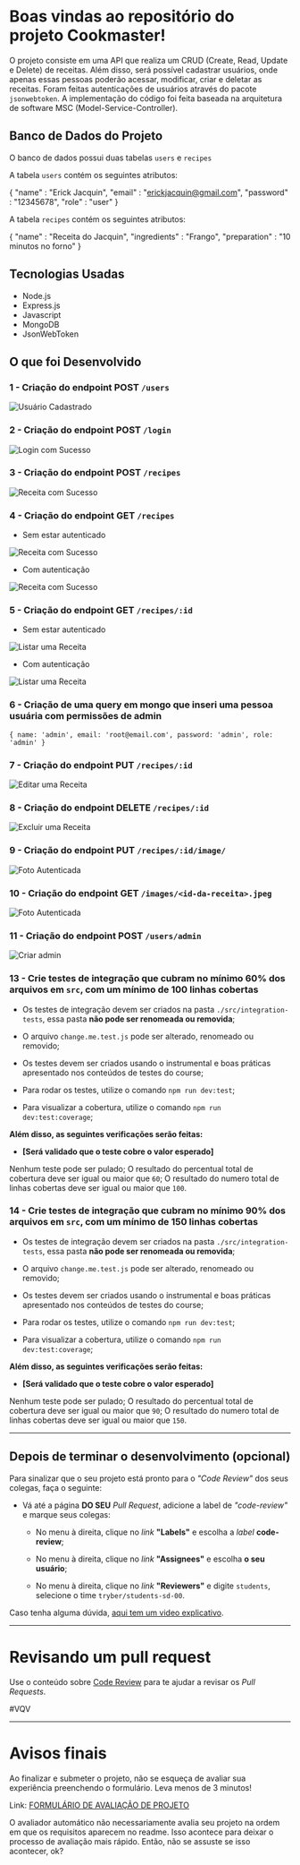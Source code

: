 # Boas vindas ao repositório do projeto Cookmaster!

O projeto consiste em uma API que realiza um CRUD (Create, Read, Update e Delete) de receitas. Além disso, será possível cadastrar usuários, onde apenas essas pessoas poderão acessar, modificar, criar e deletar as receitas. Foram feitas autenticações de usuários através do pacote `jsonwebtoken`. A implementação do código foi feita baseada na arquitetura de software MSC (Model-Service-Controller).

## Banco de Dados do Projeto

O banco de dados possui duas tabelas `users` e `recipes`

A tabela `users` contém os seguintes atributos: <br />

{ "name" : "Erick Jacquin", "email" : "erickjacquin@gmail.com", "password" : "12345678", "role" : "user" }

A tabela `recipes` contém os seguintes atributos: <br />

{ "name" : "Receita do Jacquin", "ingredients" : "Frango", "preparation" : "10 minutos no forno" }

## Tecnologias Usadas

- Node.js
- Express.js
- Javascript
- MongoDB
- JsonWebToken

## O que foi Desenvolvido

### 1 - Criação do endpoint POST `/users`

![Usuário Cadastrado](./public/usuariocriadocomsucesso.png)

### 2 - Criação do endpoint POST `/login`

![Login com Sucesso](./public/logincomsucesso.png)

### 3 - Criação do endpoint POST `/recipes`

![Receita com Sucesso](./public/receitacomsucesso.png)

### 4 - Criação do endpoint GET `/recipes`

- Sem estar autenticado

![Receita com Sucesso](./public/listarreceitas.png)

- Com autenticação

![Receita com Sucesso](./public/listarreceitas.png)

### 5 - Criação do endpoint GET `/recipes/:id`

- Sem estar autenticado

![Listar uma Receita](./public/listarumareceita.png)

- Com autenticação

![Listar uma Receita](./public/listarumareceita.png)

### 6 - Criação de uma query em mongo que inseri uma pessoa usuária com permissões de admin

`{ name: 'admin', email: 'root@email.com', password: 'admin', role: 'admin' }`

### 7 - Criação do endpoint PUT `/recipes/:id`

![Editar uma Receita](./public/editarcomsucesso.png)

### 8 - Criação do endpoint DELETE `/recipes/:id`

![Excluir uma Receita](./public/excluircomsucesso.png)

### 9 -  Criação do endpoint PUT `/recipes/:id/image/`

![Foto Autenticada](./public/fotocomsucesso.png)

### 10 - Criação do endpoint GET `/images/<id-da-receita>.jpeg`

![Foto Autenticada](./public/imagemrecetornada.png)

### 11 - Criação do endpoint POST `/users/admin` 

![Criar admin](./public/criaradmin.png)

### 13 - Crie testes de integração que cubram no mínimo 60% dos arquivos em `src`, com um mínimo de 100 linhas cobertas

- Os testes de integração devem ser criados na pasta `./src/integration-tests`, essa pasta **não pode ser renomeada ou removida**;

- O arquivo `change.me.test.js` pode ser alterado, renomeado ou removido;

- Os testes devem ser criados usando o instrumental e boas práticas apresentado nos conteúdos de testes do course;

- Para rodar os testes, utilize o comando `npm run dev:test`;

- Para visualizar a cobertura, utilize o comando `npm run dev:test:coverage`;

**Além disso, as seguintes verificações serão feitas:**

- **[Será validado que o teste cobre o valor esperado]**

Nenhum teste pode ser pulado;
O resultado do percentual total de cobertura deve ser igual ou maior que `60`;
O resultado do numero total de linhas cobertas deve ser igual ou maior que `100`.

### 14 - Crie testes de integração que cubram no mínimo 90% dos arquivos em `src`, com um mínimo de 150 linhas cobertas

- Os testes de integração devem ser criados na pasta `./src/integration-tests`, essa pasta **não pode ser renomeada ou removida**;

- O arquivo `change.me.test.js` pode ser alterado, renomeado ou removido;

- Os testes devem ser criados usando o instrumental e boas práticas apresentado nos conteúdos de testes do course;

- Para rodar os testes, utilize o comando `npm run dev:test`;

- Para visualizar a cobertura, utilize o comando `npm run dev:test:coverage`;

**Além disso, as seguintes verificações serão feitas:**

- **[Será validado que o teste cobre o valor esperado]**

Nenhum teste pode ser pulado;
O resultado do percentual total de cobertura deve ser igual ou maior que `90`;
O resultado do numero total de linhas cobertas deve ser igual ou maior que `150`.

---

## Depois de terminar o desenvolvimento (opcional)

Para sinalizar que o seu projeto está pronto para o _"Code Review"_ dos seus colegas, faça o seguinte:

* Vá até a página **DO SEU** _Pull Request_, adicione a label de _"code-review"_ e marque seus colegas:

  * No menu à direita, clique no _link_ **"Labels"** e escolha a _label_ **code-review**;

  * No menu à direita, clique no _link_ **"Assignees"** e escolha **o seu usuário**;

  * No menu à direita, clique no _link_ **"Reviewers"** e digite `students`, selecione o time `tryber/students-sd-00`.

Caso tenha alguma dúvida, [aqui tem um video explicativo](https://vimeo.com/362189205).

---

# Revisando um pull request

Use o conteúdo sobre [Code Review](https://course.betrybe.com/real-life-engineer/code-review/) para te ajudar a revisar os _Pull Requests_.

#VQV

---

# Avisos finais

Ao finalizar e submeter o projeto, não se esqueça de avaliar sua experiência preenchendo o formulário. Leva menos de 3 minutos!

Link: [FORMULÁRIO DE AVALIAÇÃO DE PROJETO](https://bit.ly/39qMu3s)

O avaliador automático não necessariamente avalia seu projeto na ordem em que os requisitos aparecem no readme. Isso acontece para deixar o processo de avaliação mais rápido. Então, não se assuste se isso acontecer, ok?
